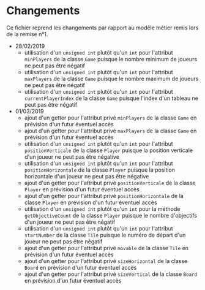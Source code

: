 # Changements

Ce fichier reprend les changements par rapport au modèle métier remis lors de la remise n°1.

* 28/02/2019
  * utilisation d'un `unsigned int` plutôt qu'un `int` pour l'attribut `minPlayers` de la classe `Game` puisque le nombre minimum de joueurs ne peut pas être négatif
  * utilisation d'un `unsigned int` plutôt qu'un `int` pour l'attribut `maxPlayers` de la classe `Game` puisque le nombre maximum de joueurs ne peut pas être négatif
  * utilisation d'un `unsigned int` plutôt qu'un `int` pour l'attribut `currentPlayerIndex` de la classe `Game` puisque l'index d'un tableau ne peut pas être négatif
* 01/03/2019
  * ajout d'un getter pour l'attribut privé `minPlayers` de la classe `Game` en prévision d'un futur éventuel accès
  * ajout d'un getter pour l'attribut privé `maxPlayers` de la classe `Game` en prévision d'un futur éventuel accès
  * utilisation d'un `unsigned int` plutôt qu'un `int` pour l'attribut `positionVerticale` de la classe `Player` puisque la position verticale d'un joueur ne peut pas être négative
  * utilisation d'un `unsigned int` plutôt qu'un `int` pour l'attribut `positionHorizontale` de la classe `Player` puisque la position horizontale d'un joueur ne peut pas être négative
  * ajout d'un getter pour l'attribut privé `positionVerticale` de la classe `Player` en prévision d'un futur éventuel accès
  * ajout d'un getter pour l'attribut privé `positionHorizontale` de la classe `Player` en prévision d'un futur éventuel accès
  * utilisation d'un `unsigned int` plutôt qu'un `int` pour la méthode `getObjectiveCount` de la classe `Player` puisque le nombre d'objectifs d'un joueur ne peut pas être négatif
  * utilisation d'un `unsigned int` plutôt qu'un `int` pour l'attribut `startNumber` de la classe `Tile` puisque le numéro de départ d'un joueur ne peut pas être négatif
  * ajout d'un getter pour l'attribut privé `movable` de la classe `Tile` en prévision d'un futur éventuel accès
  * ajout d'un getter pour l'attribut privé `sizeHorizontal` de la classe `Board` en prévision d'un futur éventuel accès
  * ajout d'un getter pour l'attribut privé `sizeVertical` de la classe `Board` en prévision d'un futur éventuel accès
